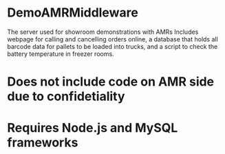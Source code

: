 # DemoAMRMiddleware
The server used for showroom demonstrations with AMRs
Includes webpage for calling and cancelling orders online,
a database that holds all barcode data for pallets to be loaded into trucks,
and a script to check the battery temperature in freezer rooms.

# Does not include code on AMR side due to confidetiality #
# Requires Node.js and MySQL frameworks #
